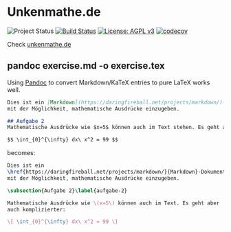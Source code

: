 # Unkenmathe.de

![Project Status](https://img.shields.io/badge/status-pre--alpha-orange.svg)
[![Build Status](https://travis-ci.org/FlowFX/unkenmathe.de.svg?branch=master)](https://travis-ci.org/FlowFX/unkenmathe.de)
[![License: AGPL v3](https://img.shields.io/badge/License-AGPL%20v3-blue.svg)](https://www.gnu.org/licenses/agpl-3.0)
[![codecov](https://codecov.io/gh/FlowFX/unkenmathe.de/branch/master/graph/badge.svg)](https://codecov.io/gh/FlowFX/unkenmathe.de)

Check [unkenmathe.de](https://www.unkenmathe.de/)

## pandoc exercise.md -o exercise.tex
Using [Pandoc](http://pandoc.org/) to convert Markdown/KaTeX entries to pure LaTeX works well.

```markdown
Dies ist ein [Markdown](https://daringfireball.net/projects/markdown/)-Dokument
mit der Möglichkeit, mathematische Ausdrücke einzugeben.

## Aufgabe 2
Mathematische Ausdrücke wie $x=5$ können auch im Text stehen. Es geht aber auch komplizierter:

$$ \int_{0}^{\infty} dx\ x^2 = 99 $$
```

becomes:

```latex
Dies ist ein
\href{https://daringfireball.net/projects/markdown/}{Markdown}-Dokument
mit der Möglichkeit, mathematische Ausdrücke einzugeben.

\subsection{Aufgabe 2}\label{aufgabe-2}

Mathematische Ausdrücke wie \(x=5\) können auch im Text. Es geht aber
auch komplizierter:

\[ \int_{0}^{\infty} dx\ x^2 = 99 \]
```
